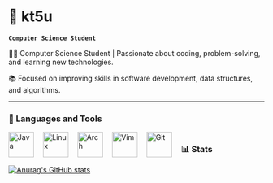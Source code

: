 # 💠 kt5u
**`Computer Science Student`**

👨‍💻 Computer Science Student | Passionate about coding, problem-solving, and learning new technologies.

📚 Focused on improving skills in software development, data structures, and algorithms.

---

### 🧰 Languages and Tools

<img align="left" alt="Java" width="50px" style="padding-right:15px;" src="https://cdn.jsdelivr.net/gh/devicons/devicon/icons/java/java-original.svg"/>
<img align="left" alt="Linux" width="50px" style="padding-right:15px;" src="https://cdn.jsdelivr.net/gh/devicons/devicon@latest/icons/linux/linux-original.svg" />
<img align="left" alt="Arch" width="50px" style="padding-right:15px;" src="https://cdn.jsdelivr.net/gh/devicons/devicon@latest/icons/archlinux/archlinux-original.svg" />
<img align="left" alt="Vim" width="50px" style="padding-right:15px;" src="https://cdn.jsdelivr.net/gh/devicons/devicon@latest/icons/vim/vim-original.svg" />
<img align="left" alt="Git" width="50px" style="padding-right:15px;" src="https://cdn.jsdelivr.net/gh/devicons/devicon@latest/icons/git/git-plain.svg" />

#


### 📊 Stats

[![Anurag's GitHub stats](https://github-readme-stats.vercel.app/api?username=kt5u)](https://github.com/kt5u/github-readme-stats)
